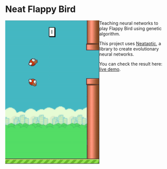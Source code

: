 # Neat Flappy Bird

<img align="left" src="./assets/demo.gif">

Teaching neural networks to play Flappy Bird using genetic algorithm.

This project uses [Neataptic](https://github.com/wagenaartje/neataptic), a library to create evolutionary neural networks.

You can check the result here: [live demo](https://marcaragones.github.io/neat-flappy-bird/).
